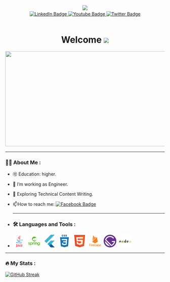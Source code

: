 <div id="header" align="center">
  <img src="https://media.giphy.com/media/sQB6lgeTlv5Krjq7YN/giphy.gif" width="100"/>
</div>
<div id="badges" align="center"> 
  <a href="https://www.facebook.com/profile.php?id=100003998560030">
    <img src="https://img.shields.io/badge/Facebook-blue?style=for-the-badge&logo=facebook&logoColor=white" alt="LinkedIn Badge"/>
  </a>
  <a href="https://www.youtube.com/channel/UCYWk-h_0vO-6jgxGFal4XNg">
    <img src="https://img.shields.io/badge/YouTube-red?style=for-the-badge&logo=youtube&logoColor=white" alt="Youtube Badge"/>
  </a>
  <a href="https://twitter.com/MrNewpan">
    <img src="https://img.shields.io/badge/Twitter-blue?style=for-the-badge&logo=twitter&logoColor=white" alt="Twitter Badge"/>
  </a>
</div>
<div id="badges" align="center">
<img src="https://komarev.com/ghpvc/?username=mrnewpan&style=flat-square&color=blue" alt=""/>
<h1>
  Welcome
  <img src="https://media.giphy.com/media/sa5tk2gi3G1MSmy1vY/giphy.gif" width="50px"/>
</h1>
</div>
<div id="badges" align="center">
  <img src="https://media.giphy.com/media/dWesBcTLavkZuG35MI/giphy.gif" width="600" height="300"/>
</div>
<div id="badges">
  
  ---
  
### :man_technologist: About Me :
  
- 🉑 Education: higher.

- :telescope: I’m working as Engineer.

- :seedling: Exploring Technical Content Writing.

- :mailbox:How to reach me: [![Facebook Badge](https://img.shields.io/badge/Facebook-blue?style=for-the-badge&logo=facebook&logoColor=white)](https://www.facebook.com/profile.php?id=100003998560030)
  
  ---
  
- ### :hammer_and_wrench: Languages and Tools :
- <div>
  <img src="https://github.com/devicons/devicon/blob/master/icons/java/java-original-wordmark.svg" title="Java" alt="Java" width="40" height="40"/>&nbsp;
  <img src="https://github.com/devicons/devicon/blob/master/icons/spring/spring-original-wordmark.svg" title="Spring" alt="Spring" width="40" height="40"/>&nbsp;
  <img src="https://github.com/devicons/devicon/blob/master/icons/flutter/flutter-original.svg" title="Flutter" alt="Flutter" width="40" height="40"/>&nbsp;
  <img src="https://github.com/devicons/devicon/blob/master/icons/css3/css3-plain-wordmark.svg"  title="CSS3" alt="CSS" width="40" height="40"/>&nbsp;
  <img src="https://github.com/devicons/devicon/blob/master/icons/html5/html5-original.svg" title="HTML5" alt="HTML" width="40" height="40"/>&nbsp;
  <img src="https://github.com/devicons/devicon/blob/master/icons/firebase/firebase-plain-wordmark.svg" title="Firebase" alt="Firebase" width="40" height="40"/>&nbsp;
  <img src="https://github.com/devicons/devicon/blob/master/icons/gatsby/gatsby-original.svg" title="Gatsby"  alt="Gatsby" width="40" height="40"/>&nbsp;
  <img src="https://github.com/devicons/devicon/blob/master/icons/nodejs/nodejs-original-wordmark.svg" title="NodeJS" alt="NodeJS" width="40" height="40"/>&nbsp
</div>
  
  ---
  
  ### :fire: My Stats :
  [![GitHub Streak](http://github-readme-streak-stats.herokuapp.com?user=mrnewpan&theme=dark&background=000000)](https://git.io/streak-stats)

  
